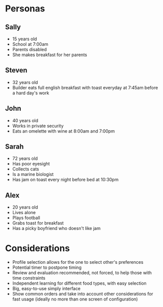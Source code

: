 # Personas

## Sally
* 15 years old
* School at 7:00am
* Parents disabled
* She makes breakfast for her parents

## Steven
* 32 years old
* Builder eats full english breakfast with toast everyday at 7:45am before a hard day's work

## John
* 40 years old
* Works in private security
* Eats an omelette with wine at 8:00am and 7:00pm

## Sarah
* 72 years old
* Has poor eyesight
* Collects cats
* Is a marine biologist
* Has jam on toast every night before bed at 10:30pm

## Alex
* 20 years old
* Lives alone
* Plays football
* Grabs toast for breakfast
* Has a picky boyfriend who doesn't like jam


# Considerations

* Profile selection allows for the one to select other's preferences
* Potential timer to postpone timing
* Review and evaluation recommended, not forced, to help those with time constraints
* Independent learning for different food types, with easy selection
* Big, easy-to-use simply interface
* Show common orders and take into account other considerations for fast usage (ideally no more than one screen of configuration)